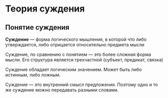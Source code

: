 # Теория суждения

## Понятие суждения

**Суждение** — форма логического мышления, в которой что либо утверждается, либо отрицается относительно предмета мысли

Суждение, по сравнению с понятием — это более сложная форма мысли. Его структура является трехчастной (субъект, предикат, связка)

Суждение обладает логическим значением. Может быть либо истинным, либо ложным.

Суждение — это внутренний смысл предложения. Поэтому одно и то же суждение можно передавать разными словами.

